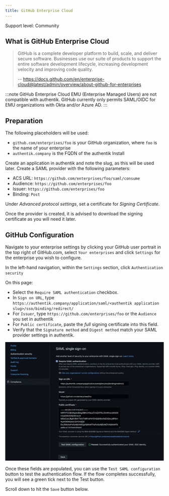 ```yaml
---
title: GitHub Enterprise Cloud
---
```


<span class="badge badge--secondary">Support level: Community</span>

## What is GitHub Enterprise Cloud

> GitHub is a complete developer platform to build, scale, and deliver secure software. Businesses use our suite of products to support the entire software development lifecycle, increasing development velocity and improving code quality.
>
> -- https://docs.github.com/en/enterprise-cloud@latest/admin/overview/about-github-for-enterprises

:::note
GitHub Enterprise Cloud EMU (Enterprise Managed Users) are not compatible with authentik. GitHub currently only permits SAML/OIDC for EMU organizations with Okta and/or Azure AD.
:::

## Preparation

The following placeholders will be used:

-   `github.com/enterprises/foo` is your GitHub organization, where `foo` is the name of your enterprise
-   `authentik.company` is the FQDN of the authentik Install

Create an application in authentik and note the slug, as this will be used later. Create a SAML provider with the following parameters:

-   ACS URL: `https://github.com/enterprises/foo/saml/consume`
-   Audience: `https://github.com/enterprises/foo`
-   Issuer: `https://github.com/enterprises/foo`
-   Binding: `Post`

Under _Advanced protocol settings_, set a certificate for _Signing Certificate_.

Once the provider is created, it is advised to download the signing certificate as you will need it later.

## GitHub Configuration

Navigate to your enterprise settings by clicking your GitHub user portrait in the top right of GitHub.com, select `Your enterprises` and click `Settings` for the enterprise you wish to configure.

In the left-hand navigation, within the `Settings` section, click `Authentication security`

On this page:

-   Select the `Require SAML authentication` checkbox.
-   In `Sign on URL`, type `https://authentik.company/application/saml/<authentik application slug>/sso/binding/redirect/`
-   For `Issuer`, type `https://github.com/enterprises/foo` or the `Audience` you set in authentik
-   For `Public certificate`, paste the _full_ signing certificate into this field.
-   Verify that the `Signature method` and `Digest method` match your SAML provider settings in authentik.

![Screenshot showing populated GitHub enterprise SAML settings](ghec_saml_settings.png)

Once these fields are populated, you can use the `Test SAML configuration` button to test the authentication flow. If the flow completes successfully, you will see a green tick next to the Test button.

Scroll down to hit the `Save` button below.
